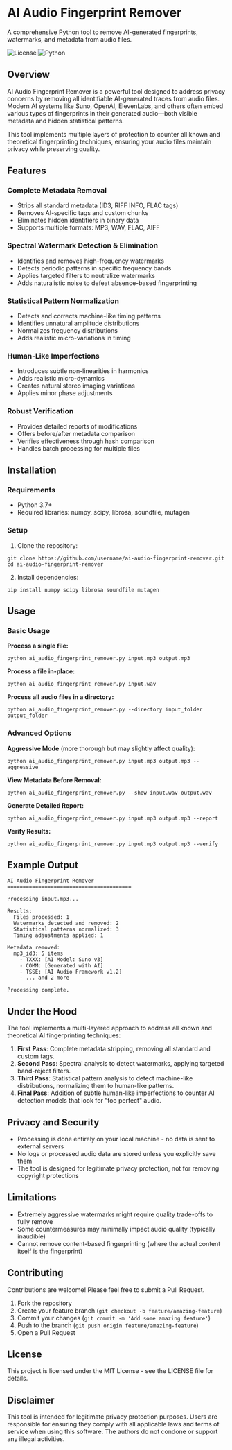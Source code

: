 # AI Audio Fingerprint Remover

A comprehensive Python tool to remove AI-generated fingerprints, watermarks, and metadata from audio files.

![License](https://img.shields.io/badge/license-MIT-blue.svg)
![Python](https://img.shields.io/badge/python-3.7%2B-blue)

## Overview

AI Audio Fingerprint Remover is a powerful tool designed to address privacy concerns by removing all identifiable AI-generated traces from audio files. Modern AI systems like Suno, OpenAI, ElevenLabs, and others often embed various types of fingerprints in their generated audio—both visible metadata and hidden statistical patterns.

This tool implements multiple layers of protection to counter all known and theoretical fingerprinting techniques, ensuring your audio files maintain privacy while preserving quality.

## Features

### Complete Metadata Removal
- Strips all standard metadata (ID3, RIFF INFO, FLAC tags)
- Removes AI-specific tags and custom chunks
- Eliminates hidden identifiers in binary data
- Supports multiple formats: MP3, WAV, FLAC, AIFF

### Spectral Watermark Detection & Elimination
- Identifies and removes high-frequency watermarks
- Detects periodic patterns in specific frequency bands
- Applies targeted filters to neutralize watermarks
- Adds naturalistic noise to defeat absence-based fingerprinting

### Statistical Pattern Normalization
- Detects and corrects machine-like timing patterns
- Identifies unnatural amplitude distributions
- Normalizes frequency distributions
- Adds realistic micro-variations in timing

### Human-Like Imperfections
- Introduces subtle non-linearities in harmonics
- Adds realistic micro-dynamics
- Creates natural stereo imaging variations
- Applies minor phase adjustments

### Robust Verification
- Provides detailed reports of modifications
- Offers before/after metadata comparison
- Verifies effectiveness through hash comparison
- Handles batch processing for multiple files

## Installation

### Requirements
- Python 3.7+
- Required libraries: numpy, scipy, librosa, soundfile, mutagen

### Setup

1. Clone the repository:
```
git clone https://github.com/username/ai-audio-fingerprint-remover.git
cd ai-audio-fingerprint-remover
```

2. Install dependencies:
```
pip install numpy scipy librosa soundfile mutagen
```

## Usage

### Basic Usage

**Process a single file:**
```
python ai_audio_fingerprint_remover.py input.mp3 output.mp3
```

**Process a file in-place:**
```
python ai_audio_fingerprint_remover.py input.wav
```

**Process all audio files in a directory:**
```
python ai_audio_fingerprint_remover.py --directory input_folder output_folder
```

### Advanced Options

**Aggressive Mode** (more thorough but may slightly affect quality):
```
python ai_audio_fingerprint_remover.py input.mp3 output.mp3 --aggressive
```

**View Metadata Before Removal:**
```
python ai_audio_fingerprint_remover.py --show input.wav output.wav
```

**Generate Detailed Report:**
```
python ai_audio_fingerprint_remover.py input.mp3 output.mp3 --report
```

**Verify Results:**
```
python ai_audio_fingerprint_remover.py input.mp3 output.mp3 --verify
```

## Example Output

```
AI Audio Fingerprint Remover
========================================

Processing input.mp3...

Results:
  Files processed: 1
  Watermarks detected and removed: 2
  Statistical patterns normalized: 3
  Timing adjustments applied: 1

Metadata removed:
  mp3_id3: 5 items
    - TXXX: [AI Model: Suno v3]
    - COMM: [Generated with AI]
    - TSSE: [AI Audio Framework v1.2]
    - ... and 2 more

Processing complete.
```

## Under the Hood

The tool implements a multi-layered approach to address all known and theoretical AI fingerprinting techniques:

1. **First Pass**: Complete metadata stripping, removing all standard and custom tags.
2. **Second Pass**: Spectral analysis to detect watermarks, applying targeted band-reject filters.
3. **Third Pass**: Statistical pattern analysis to detect machine-like distributions, normalizing them to human-like patterns.
4. **Final Pass**: Addition of subtle human-like imperfections to counter AI detection models that look for "too perfect" audio.

## Privacy and Security

- Processing is done entirely on your local machine - no data is sent to external servers
- No logs or processed audio data are stored unless you explicitly save them
- The tool is designed for legitimate privacy protection, not for removing copyright protections

## Limitations

- Extremely aggressive watermarks might require quality trade-offs to fully remove
- Some countermeasures may minimally impact audio quality (typically inaudible)
- Cannot remove content-based fingerprinting (where the actual content itself is the fingerprint)

## Contributing

Contributions are welcome! Please feel free to submit a Pull Request.

1. Fork the repository
2. Create your feature branch (`git checkout -b feature/amazing-feature`)
3. Commit your changes (`git commit -m 'Add some amazing feature'`)
4. Push to the branch (`git push origin feature/amazing-feature`)
5. Open a Pull Request

## License

This project is licensed under the MIT License - see the LICENSE file for details.

## Disclaimer

This tool is intended for legitimate privacy protection purposes. Users are responsible for ensuring they comply with all applicable laws and terms of service when using this software. The authors do not condone or support any illegal activities.
